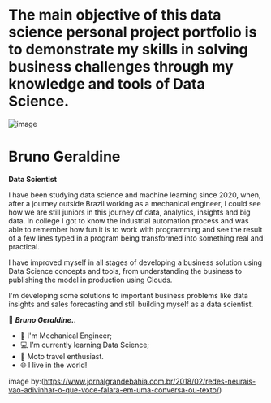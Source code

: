 # **The main objective of this data science personal project portfolio is to demonstrate my skills in solving business challenges through my knowledge and tools of Data Science.**

![image](https://user-images.githubusercontent.com/87772120/131883339-172815b4-b265-47d8-a590-2c0a221ba916.png)


# **Bruno Geraldine**

**Data Scientist**

I have been studying data science and machine learning since 2020, when, after a journey outside Brazil working as a mechanical engineer, I could see how we are still juniors in this journey of data, analytics, insights and big data. In college I got to know the industrial automation process and was able to remember how fun it is to work with programming and see the result of a few lines typed in a program being transformed into something real and practical.

I have improved myself in all stages of developing a business solution using Data Science concepts and tools, from understanding the business to publishing the model in production using Clouds.

I'm developing some solutions to important business problems like data insights and sales forecasting and still building myself as a data scientist.


🦾 **_Bruno Geraldine_..**

- 🔰 I'm Mechanical Engineer;
- 💻 I’m currently learning Data Science;
- 🛵 Moto travel enthusiast.
- 🌐 I live in the world!


image by:(https://www.jornalgrandebahia.com.br/2018/02/redes-neurais-vao-adivinhar-o-que-voce-falara-em-uma-conversa-ou-texto/)

